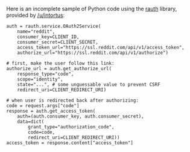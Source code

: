 Here is an incomplete sample of Python code using the [rauth](https://github.com/litl/rauth/) library, provided by [/u/intortus](http://www.reddit.com/user/intortus):

    auth = rauth.service.OAuth2Service(
        name="reddit",
        consumer_key=CLIENT_ID,
        consumer_secret=CLIENT_SECRET,
        access_token_url="https://ssl.reddit.com/api/v1/access_token",
        authorize_url="https://ssl.reddit.com/api/v1/authorize")

    # first, make the user follow this link:
    authorize_url = auth.get_authorize_url(
        response_type="code",
        scope="identity",
        state="...", # some unguessable value to prevent CSRF
        redirect_uri=CLIENT_REDIRECT_URI)

    # when user is redirected back after authorizing:
    code = request.args["code"]
    response = auth.get_access_token(
        auth=(auth.consumer_key, auth.consumer_secret),
        data=dict(
            grant_type="authorization_code",
            code=code,
            redirect_uri=CLIENT_REDIRECT_URI))
    access_token = response.content["access_token"]